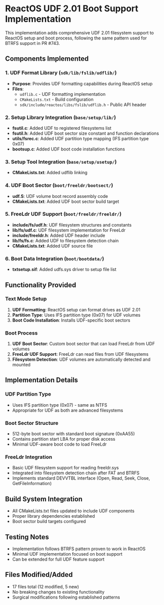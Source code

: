 # ReactOS UDF 2.01 Boot Support Implementation

This implementation adds comprehensive UDF 2.01 filesystem support to ReactOS setup and boot process, following the same pattern used for BTRFS support in PR #743.

## Components Implemented

### 1. UDF Format Library (`sdk/lib/fslib/udflib/`)
- **Purpose**: Provides UDF formatting capabilities during ReactOS setup
- **Files**: 
  - `udflib.c` - UDF formatting implementation
  - `CMakeLists.txt` - Build configuration
  - `sdk/include/reactos/libs/fslib/udflib.h` - Public API header

### 2. Setup Library Integration (`base/setup/lib/`)
- **fsutil.c**: Added UDF to registered filesystems list
- **fsutil.h**: Added UDF boot sector size constant and function declarations  
- **utils/fsrec.c**: Added UDF partition type mapping (IFS partition type 0x07)
- **bootsup.c**: Added UDF boot code installation functions

### 3. Setup Tool Integration (`base/setup/usetup/`)
- **CMakeLists.txt**: Added udflib linking

### 4. UDF Boot Sector (`boot/freeldr/bootsect/`)
- **udf.S**: UDF volume boot record assembly code
- **CMakeLists.txt**: Added UDF boot sector build target

### 5. FreeLdr UDF Support (`boot/freeldr/freeldr/`)
- **include/fs/udf.h**: UDF filesystem structures and constants
- **lib/fs/udf.c**: UDF filesystem implementation for FreeLdr
- **include/freeldr.h**: Added UDF header include
- **lib/fs/fs.c**: Added UDF to filesystem detection chain
- **CMakeLists.txt**: Added UDF source file

### 6. Boot Data Integration (`boot/bootdata/`)
- **txtsetup.sif**: Added udfs.sys driver to setup file list

## Functionality Provided

### Text Mode Setup
1. **UDF Formatting**: ReactOS setup can format drives as UDF 2.01
2. **Partition Type**: Uses IFS partition type (0x07) for UDF volumes
3. **Boot Code Installation**: Installs UDF-specific boot sectors

### Boot Process  
1. **UDF Boot Sector**: Custom boot sector that can load FreeLdr from UDF volumes
2. **FreeLdr UDF Support**: FreeLdr can read files from UDF filesystems
3. **Filesystem Detection**: UDF volumes are automatically detected and mounted

## Implementation Details

### UDF Partition Type
- Uses IFS partition type (0x07) - same as NTFS
- Appropriate for UDF as both are advanced filesystems

### Boot Sector Structure
- 512-byte boot sector with standard boot signature (0xAA55)
- Contains partition start LBA for proper disk access
- Minimal UDF-aware boot code to load FreeLdr

### FreeLdr Integration
- Basic UDF filesystem support for reading freeldr.sys
- Integrated into filesystem detection chain after FAT and BTRFS
- Implements standard DEVVTBL interface (Open, Read, Seek, Close, GetFileInformation)

## Build System Integration
- All CMakeLists.txt files updated to include UDF components
- Proper library dependencies established
- Boot sector build targets configured

## Testing Notes
- Implementation follows BTRFS pattern proven to work in ReactOS
- Minimal UDF implementation focused on boot support
- Can be extended for full UDF feature support

## Files Modified/Added
- 17 files total (12 modified, 5 new)
- No breaking changes to existing functionality
- Surgical modifications following established patterns